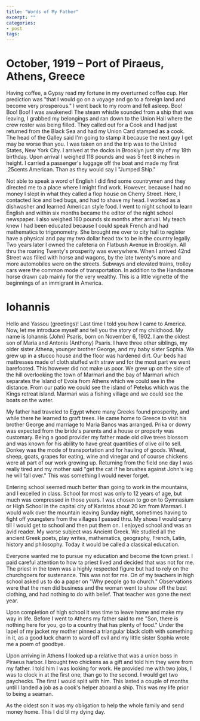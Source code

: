 ```yaml
---
title: "Words of My Father"
excerpt: ""
categories: 
- post
tags: 
---
```



# October, 1919 &#x2013; Port of Piraeus, Athens, Greece

Having coffee, a Gypsy read my fortune in my overturned coffee cup.
Her prediction was "that I would go on a voyage and go to a foreign
land and become very prosperous."  I went back to my room and fell
asleep.  Boo! Boo! Boo!  I was awakened!  The steam whistle sounded
from a ship that was leaving, I grabbed my belongings and ran down to
the Union Hall where the crew roster was being filled.  They called
out for a Cook and I had just returned from the Black Sea and had my
Union Card stamped as a cook.  The head of the Galley said I'm going
to stamp it because the next guy I get may be worse than you.  I was
taken on and the trip was to the United States, New York City.  I
arrived at the docks in Brooklyn just shy of my 18th birthday.  Upon
arrival I weighed 118 pounds and was 5 feet 8 inches in height. I
carried a passenger's luggage off the boat and made my first .25cents
American.  Than as they would say I "Jumped Ship."

Not able to speak a word of English I did find some countrymen and
they directed me to a place where I might find work.  However, because
I had no money I slept in what they called a flop house on Cherry
Street.  Here, I contacted lice and bed bugs, and had to shave my
head.  I worked as a dishwasher and learned American style food.  I
went to night school to learn English and within six months became the
editor of the night school newspaper.  I also weighed 160 pounds six
months after arrival.  My teach knew I had been educated because I
could speak French and had mathematics to trigonometry.  She brought
me over to city hall to register have a physical and pay my two dollar
head tax to be in the country legally.  Two years later I owned the
cafeteria on Flatbush Avenue in Brooklyn.  All thru the roaring
Twenty's prosperity was everywhere.  When I arrived 42nd Street was
filled with horse and wagons, by the late twenty's more and more
automobiles were on the streets.  Subways and elevated trains, trolley
cars were the common mode of transportation.  In addition to the
Handsome horse drawn cab mainly for the very wealthy.  This is a
little vignette of the beginnings of an immigrant in America.


# Iohannis

Hello and Yassou (greetings)!  Last time I told you how I came to
America.  Now, let me introduce myself and tell you the story of my
childhood.  My name is Iohannis (John) Psaris, born on November
6, 1902.  I am the oldest son of Maria and Antonis (Anthony) Psaris.
I have three other siblings, my older sister Athena, younger brother
George, and my baby sister Sophia.  We grew up in a stucco house and
the floor was hardened dirt.  Our beds had mattresses made of cloth
stuffed with straw and for the most part we went barefooted.  This
however did not make us poor.  We grew up on the side of the hill
overlooking the town of Marmari and the bay of Marmari which separates
the Island of Evoia from Athens which we could see in the distance.
From our patio we could see the island of Petelus which was the Kings
retreat island.  Marmari was a fishing village and we could see the
boats on the water.

My father had traveled to Egypt where many Greeks found prosperity,
and while there he learned to graft trees.  He came home to Greece to
visit his brother George and marriage to Maria Banos was arranged.
Prika or dowry was expected from the bride's parents and a house or
property was customary.  Being a good provider my father made old
olive trees blossom and was known for his ability to have great
quantities of olive oil to sell.  Donkey was the mode of
transportation and for hauling of goods.  Wheat, sheep, goats, grapes
for eating, wine and vinegar and of course chickens were all part of
our work growing up.  Returning from the field one day I was really
tired and my mother said "get the cat if he brushes against John's leg
he will fall over."  This was something I would never forget.

Entering school seemed much better than going to work in the
mountains, and I excelled in class.  School for most was only to 12
years of age, but much was compressed in those years.  I was chosen to
go on to Gymnasium or High School in the capital city of Karistos
about 20 km from Marmari.  I would walk over the mountain leaving
Sunday night, sometimes having to fight off youngsters from the
villages I passed thru.  My shoes I would carry till I would get to
school and then put them on.  I enjoyed school and was an avid reader.
My worse subject was Ancient Greek.  We studied all the ancient Greek
poets, play writes, mathematics, geography, French, Latin, history and
philosophy.  Today it would be called a classical education.

Everyone wanted me to pursue my education and become the town priest.
I paid careful attention to how ta priest lived and decided that was
not for me.  The priest in the town was a highly respected figure but
had to rely on the churchgoers for sustenance.  This was not for me.
On of my teachers in high school asked us to do a paper on "Why people
go to church."  Observations were that the men did business and the
woman went to show off the best clothing, and had nothing to do with
belief.  That teacher was gone the next year.

Upon completion of high school it was time to leave home and make my
way in life.  Before I went to Athens my father said to me "Son, there
is nothing here for you, go to a country that has plenty of food."
Under the lapel of my jacket my mother pinned a triangular black cloth
with something in it, as a good luck charm to ward off evil and my
little sister Sophia wrote me a poem of goodbye.

Upon arriving in Athens I looked up a relative that was a union boss
in Piraeus harbor.  I brought two chickens as a gift and told him they
were from my father.  I told him I was looking for work.  He provided
me with two jobs, I was to clock in at the first one, than go to the
second.  I would get two paychecks.  The first I would split with him.
This lasted a couple of months until I landed a job as a cook's helper
aboard a ship.  This was my life prior to being a seaman.

As the oldest son it was my obligation to help the whole family and
send money home.  This I did til my dying day.


<!----- Footnotes ----->

